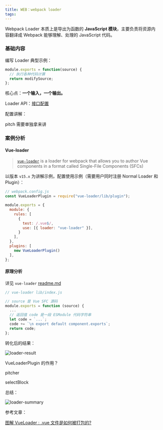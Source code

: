 ```yaml
---
title: WEB：webpack loader
tags:
---
```


Webpack Loader 本质上是导出为函数的 **JavaScript 模块**，主要负责将资源内容翻译成 Webpack 能够理解、处理的 JavaScript 代码。
<!-- more -->

### 基础内容

编写 Loader 典型示例：

```javascript
module.exports = function(source) {
  // 执行各种代码计算
  return modifySource;
};
```

核心点：**一个输入，一个输出。**

Loader API：[接口配置](https://webpack.docschina.org/api/loaders/)

配置讲解：

pitch 需要单独拿来讲

### 案例分析

#### Vue-loader

> [`vue-loader`](https://vue-loader.vuejs.org/zh/#vue-loader-%E6%98%AF%E4%BB%80%E4%B9%88%EF%BC%9F) is a loader for webpack that allows you to author Vue components in a format called Single-File Components (SFCs)

以版本 `v15.x` 为讲解示例，配置使用示例（需要用户同时注册 Normal Loader 和 Plugin）：

```javascript
// webpack.config.js
const VueLoaderPlugin = require("vue-loader/lib/plugin");

module.exports = {
  module: {
    rules: [
      {
        test: /.vue$/,
        use: [{ loader: "vue-loader" }],
      }
    ],
  },
  plugins: [
    new VueLoaderPlugin()
  ],
};
```

#### 原理分析

详见 `vue-loader` [readme.md](https://github.com/vuejs/vue-loader/blob/master/README.md)


```Javascript
// vue-loader lib/index.js

// source 是 Vue SFC 源码
module.exports = function (source) {
  ...
  // 返回值 code 是一段 ESModule 代码字符串
  let code = `...`;
  code += `\n export default component.exports`;
  return code;
};
```

转化后的结果：

![loader-result](/images/webpack-loader/vue-loader-result.png)


VueLoaderPlugin 的作用？

pitcher

selectBlock


总结：

![loader-summary](/images/webpack-loader/vue-loader-summary.png)

参考文章：

[图解 VueLoader : .vue 文件是如何被打包的?](https://www.infoq.cn/article/lBI6h9AXeBBkGuRvYPtO)